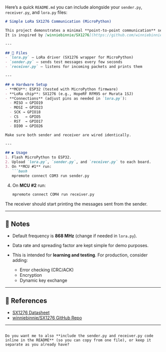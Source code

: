 Here’s a quick `README.md` you can include alongside your `sender.py`, `receiver.py`, and `lora.py` files:

````markdown
# Simple LoRa SX1276 Communication (MicroPython)

This project demonstrates a minimal **point-to-point communication** setup using the **SX1276 LoRa radio modem** with **ESP32 boards running MicroPython**.  
It is inspired by [winniebinnie/SX1276](https://github.com/winniebinnie/SX1276), but simplified for easy testing.

---

## 📂 Files
- `lora.py` – LoRa driver (SX1276 wrapper for MicroPython)
- `sender.py` – sends test messages every few seconds
- `receiver.py` – listens for incoming packets and prints them

---

## ⚙️ Hardware Setup
- **MCU**: ESP32 (tested with MicroPython firmware)
- **LoRa chip**: SX1276 (e.g., HopeRF RFM95 or Murata 1SJ)
- **Connections** (adjust pins as needed in `lora.py`):
  - MISO → GPIO19  
  - MOSI → GPIO23  
  - SCK → GPIO18  
  - CS   → GPIO5  
  - RST  → GPIO17  
  - DIO0 → GPIO26  

Make sure both sender and receiver are wired identically.

---

## ▶️ Usage
1. Flash MicroPython to ESP32.  
2. Upload `lora.py`, `sender.py`, and `receiver.py` to each board.  
3. On **MCU #1** run:
   ```bash
   mpremote connect COM3 run sender.py
````

4. On **MCU #2** run:

   ```bash
   mpremote connect COM4 run receiver.py
   ```

The receiver should start printing the messages sent from the sender.

---

## 📝 Notes

* Default frequency is **868 MHz** (change if needed in `lora.py`).
* Data rate and spreading factor are kept simple for demo purposes.
* This is intended for **learning and testing**. For production, consider adding:

  * Error checking (CRC/ACK)
  * Encryption
  * Dynamic key exchange

---

## 📖 References

* [SX1276 Datasheet](https://www.semtech.com/products/wireless-rf/lora-transceivers/sx1276)
* [winniebinnie/SX1276 GitHub Repo](https://github.com/winniebinnie/SX1276)

---

```

Do you want me to also **include the sender.py and receiver.py code inline in the README** (so you can copy from one file), or keep it separate as you already have?
```
